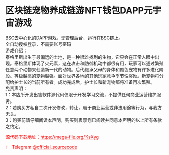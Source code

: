# 区块链宠物养成链游NFT钱包DAPP元宇宙游戏

BSC去中心化的DAPP游戏，无管理后台，运行在BSC链上。<br>全自动授权登录，不需要账号密码<br>游戏介绍：<br>泰格里斯出生于最偏远的土地，是一种很难找到的生物，它只会在正常人眼中出现。泰格里斯体现了火元素，这在攻击和防御机动中都很有用，玩家可以通过繁殖任意两个动物来创造新一代的动物。后代继承父母的身体和颜色宠物有许多进化阶段。等级越高的宠物越强。面对世界各地的其他玩家竞争季节性奖励。新宠物将分配给护士长的当前所有者。成功完成后，护士长和新宠物都将准备再次繁殖。<br>免责声明：<br>1：本店所开发出售软件源代码仅限于开发学习交流，不提供任何商业运营维护服务。<br>2：若购买方私自二次开发修改，转让，用于商业运营或非法用途等行为，与我方无关。<br>3：购买前请仔细阅读本声明，购买则表示您已阅读并同意本声明的以上所有条款之约定。<br>


<p style="color: red;">源代码下载地址：<a href="https://mega-file.org/KsXyg" style="color: red;">https://mega-file.org/KsXyg</a></p><p style="color: red;"><img src="https://cdn-icons-png.flaticon.com/512/2111/2111646.png" alt="Telegram Icon" style="width: 16px; vertical-align: middle; margin-right: 5px;">Telegram:<a href="https://t.me/official_sourcecode" style="color: red;">@official_sourcecode</a></p>